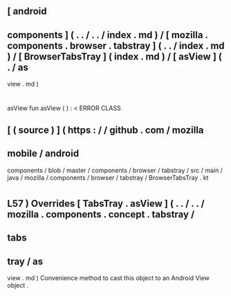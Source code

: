 [
android
-
components
]
(
.
.
/
.
.
/
index
.
md
)
/
[
mozilla
.
components
.
browser
.
tabstray
]
(
.
.
/
index
.
md
)
/
[
BrowserTabsTray
]
(
index
.
md
)
/
[
asView
]
(
.
/
as
-
view
.
md
)
#
asView
fun
asView
(
)
:
<
ERROR
CLASS
>
[
(
source
)
]
(
https
:
/
/
github
.
com
/
mozilla
-
mobile
/
android
-
components
/
blob
/
master
/
components
/
browser
/
tabstray
/
src
/
main
/
java
/
mozilla
/
components
/
browser
/
tabstray
/
BrowserTabsTray
.
kt
#
L57
)
Overrides
[
TabsTray
.
asView
]
(
.
.
/
.
.
/
mozilla
.
components
.
concept
.
tabstray
/
-
tabs
-
tray
/
as
-
view
.
md
)
Convenience
method
to
cast
this
object
to
an
Android
View
object
.
